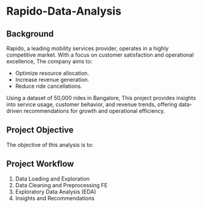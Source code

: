 # Rapido-Data-Analysis
## Background
Rapido, a leading mobility services provider, operates in a highly competitive market. With a focus on customer satisfaction and operational excellence, The company aims to:

- Optimize resource allocation.
- Increase revenue generation.
- Reduce ride cancellations.

Using a dataset of 50,000 rides in Bangalore, This project provides insights into service usage, customer behavior, and revenue trends, offering data-driven recommendations for growth and operational efficiency.

## Project Objective
The objective of this analysis is to:

## Project Workflow
1. Data Loading and Exploration
2. Data Cleaning and Preprocessing FE
3. Exploratory Data Analysis (EDA)
4. Insights and Recommendations
